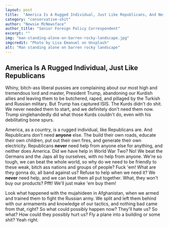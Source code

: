 ```yaml
---
layout: post
title:  "America Is A Rugged Individual, Just Like Republicans, And Neither Needs Any Help From Anywhere"
category: "conservative-shit"
author: "Newsie McNewsface"
author_title: "Senior Foreign Policy Correspondent"
excerpt: ""
img: "man-standing-alone-on-barren-rocky-landscape.jpg"
imgcredit: "Photo by Lisa Emanuel on Unsplash"
alt: "Man standing alone on barren rocky landscape"
---
```


## America Is A Rugged Individual, Just Like Republicans

Whiny, bitch-ass liberal pussies are complaining about our most high and tremendous lord and master, President Trump, abandoning our Kurdish allies and leaving them to be butchered, raped, and pillaged by the Turkish and Russian military. But Trump has captured ISIS. The Kurds didn't do shit. We never needed them to start, and we definitely don't need them now. Trump singlehandedly did what those Kurds couldn't do, even with his debilitating bone spurs.

America, as a country, is a rugged individual, like Republicans are. And Republicans don't need <b>anyone</b> else. The build their own roads, educate their own children, put out their own fires, and generate their own electricity. Republicans <b>never</b> need help from anyone else for anything, and neither does America. Did we have help in World War Two? No! We beat the Germans and the Japs all by ourselves, with no help from anyone. We're so tough, we can beat the whole world, so why do we need to be friendly to these weak, bitch ass nations and groups of people? Fuck 'em! What are they gonna do, all band against us? Refuse to help when we need it? We <b>never</b> need help, and we can beat them all put together. What, they won't buy our products? Pfft! We'll just make 'em buy them!

Look what happened with the mujahideen in Afghanistan, when we armed and trained them to fight the Russian army. We split and left them behind with our armaments and knowledge of our tactics, and nothing bad came from that, right? So what could possibly happen now? They'll hate us? So what? How could they possibly hurt us? Fly a plane into a building or some shit? Yeah right.
